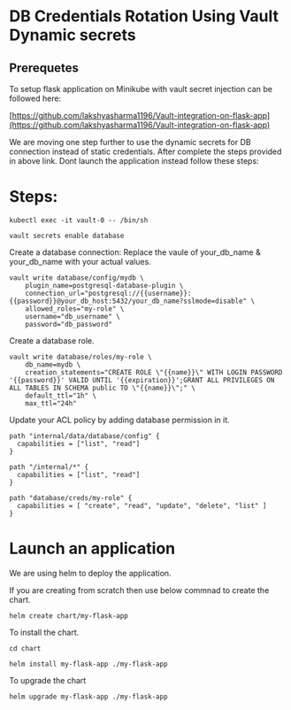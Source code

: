 # DB Credentials Rotation Using Vault Dynamic secrets

## Prerequetes

To setup flask application on Minikube with vault secret injection can be followed here:

[https://github.com/lakshyasharma1196/Vault-integration-on-flask-app](https://github.com/lakshyasharma1196/Vault-integration-on-flask-app)


We are moving one step further to use the dynamic secrets for DB connection instead of static credentials. After complete the steps provided in above link. Dont launch the application instead follow these steps:

# Steps:

```
kubectl exec -it vault-0 -- /bin/sh

vault secrets enable database

```
Create a database connection:
Replace the vaule of your_db_name & your_db_name with your actual values.
```
vault write database/config/mydb \
    plugin_name=postgresql-database-plugin \
    connection_url="postgresql://{{username}}:{{password}}@your_db_host:5432/your_db_name?sslmode=disable" \
    allowed_roles="my-role" \
    username="db_username" \
    password="db_password"

```

Create a database role.
```
vault write database/roles/my-role \
    db_name=mydb \
    creation_statements="CREATE ROLE \"{{name}}\" WITH LOGIN PASSWORD '{{password}}' VALID UNTIL '{{expiration}}';GRANT ALL PRIVILEGES ON ALL TABLES IN SCHEMA public TO \"{{name}}\";" \
    default_ttl="1h" \
    max_ttl="24h"
```

Update your ACL policy by adding database permission in it.

```
path "internal/data/database/config" {
  capabilities = ["list", "read"]
}

path "/internal/*" {
  capabilities = ["list", "read"]
}

path "database/creds/my-role" {
  capabilities = [ "create", "read", "update", "delete", "list" ]
}
```

# Launch an application

We are using helm to deploy the application.

If you are creating from scratch then use below commnad to create the chart.

```
helm create chart/my-flask-app
```

To install the chart.

```
cd chart

helm install my-flask-app ./my-flask-app
```

To upgrade the chart

```
helm upgrade my-flask-app ./my-flask-app
```
